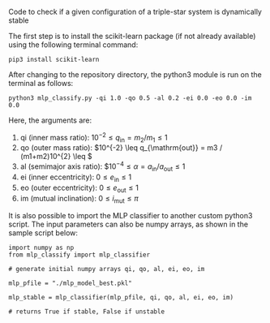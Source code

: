 Code to check if a given configuration of a triple-star system is dynamically stable

The first step is to install the scikit-learn package (if not already available) using the following terminal command:

    pip3 install scikit-learn
    
After changing to the repository directory, the python3 module is run on the terminal as follows:

    python3 mlp_classify.py -qi 1.0 -qo 0.5 -al 0.2 -ei 0.0 -eo 0.0 -im 0.0
    
Here, the arguments are:

1) qi (inner mass ratio):  $10^{-2} \leq q_{\mathrm{in}} = m_2 / m_1 \leq 1$
2) qo (outer mass ratio): $10^{-2} \leq q_{\mathrm{out}} = m3 / (m1+m2)10^{2} \leq $
3) al (semimajor axis ratio): $$10^{-4} \leq \alpha = a_{\mathrm{in}} / a_{\mathrm{out}} \leq 1$
4) ei (inner eccentricity): $0 \leq e_{\mathrm{in}} \leq 1$
5) eo (outer eccentricity): $0 \leq e_{\mathrm{out}} \leq 1$
6) im (mutual inclination): $0 \leq i_{\mathrm{mut}} \leq \pi$

It is also possible to import the MLP classifier to another custom python3 script. The input parameters can also be numpy arrays, as shown in the sample script below:

    import numpy as np
    from mlp_classify import mlp_classifier

    # generate initial numpy arrays qi, qo, al, ei, eo, im

    mlp_pfile = "./mlp_model_best.pkl"

    mlp_stable = mlp_classifier(mlp_pfile, qi, qo, al, ei, eo, im)

    # returns True if stable, False if unstable

